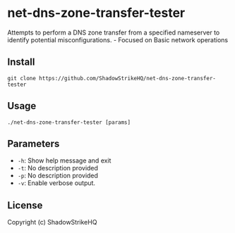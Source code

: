 # net-dns-zone-transfer-tester
Attempts to perform a DNS zone transfer from a specified nameserver to identify potential misconfigurations. - Focused on Basic network operations

## Install
`git clone https://github.com/ShadowStrikeHQ/net-dns-zone-transfer-tester`

## Usage
`./net-dns-zone-transfer-tester [params]`

## Parameters
- `-h`: Show help message and exit
- `-t`: No description provided
- `-p`: No description provided
- `-v`: Enable verbose output.

## License
Copyright (c) ShadowStrikeHQ
